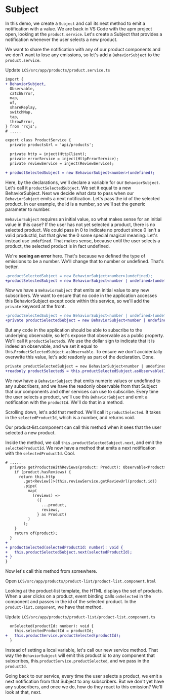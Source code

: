 # Subject

In this demo, we create a `Subject` and call its next method to emit a notification with a value. We are back in VS Code with the apm project open, looking at the `product.service`. Let's create a Subject that provides a notification whenever the user selects a new product. 

We want to share the notification with any of our product components and we don't want to lose any emissions, so let's add a `BehaviorSubject` to the `product.service`. 

Update `LCS/src/app/products/product.service.ts`

```diff
import {
+ BehaviorSubject,
  Observable,
  catchError,
  map,
  of,
  shareReplay,
  switchMap,
  tap,
  throwError,
} from 'rxjs';
# .....

export class ProductService {
  private productsUrl = 'api/products';

  private http = inject(HttpClient);
  private errorService = inject(HttpErrorService);
  private reviewService = inject(ReviewService);

+ productSelectedSubject = new BehaviorSubject<number>(undefined);
```

Here, by the declarations, we'll declare a variable for our `BehaviorSubject`. Let's call it `productSelectedSubject`. We set it equal to a new BehaviorSubject. Next we decide what data to pass when our `BehaviorSubject` emits a next notification. Let's pass the id of the selected product. In our example, the id is a number, so we'll set the generic parameter to number. 

`BehaviorSubject` requires an initial value, so what makes sense for an initial value in this case? If the user has not yet selected a product, there is no selected product. We could pass in 0 to indicate no product since 0 isn't a valid productId, but that gives the 0 some special magical meaning. Let's instead use `undefined`. That makes sense, because until the user selects a product, the selected product is in fact undefined. 

We're **seeing an error** here. That's because we defined the type of emissions to be a number. We'll change that to number or undefined. That's better. 

```diff
-productSelectedSubject = new BehaviorSubject<number>(undefined);
+productSelectedSubject = new BehaviorSubject<number | undefined>(undefined);
```

Now we have a `BehaviorSubject` that emits an initial value to any new subscribers. We want to ensure that no code in the application accesses this BehaviorSubject except code within this service, so we'll add the `private` keyword at the front. 

```diff
-productSelectedSubject = new BehaviorSubject<number | undefined>(undefined);
+private productSelectedSubject = new BehaviorSubject<number | undefined>(undefined);
```

But any code in the application should be able to subscribe to the underlying observable, so let's expose that observable as a public property. We'll call it `productSelected$`. We use the dollar sign to indicate that it is indeed an observable, and we set it equal to this.`ProductSelectedSubject.asObservable`. To ensure we don't accidentally overwrite this value, let's add readonly as part of the declaration. Done. 

```diff
private productSelectedSubject = new BehaviorSubject<number | undefined>(undefined);
+readonly productSelected$ = this.productSelectedSubject.asObservable();
```

We now have a `BehaviorSubject` that emits numeric values or undefined to any subscribers, and we have the readonly observable from that Subject that our components and other services can use to subscribe. Every time the user selects a product, we'll use this `BehaviorSubject` and emit a notification with the `productId`. We'll do that in a method. 

Scrolling down, let's add that method. We'll call it `productSelected`. It takes in the `selectedProductId`, which is a number, and returns void. 

Our product‑list.component can call this method when it sees that the user selected a new product. 

Inside the method, we call `this.productSelectedSubject.next`, and emit the `selectedProductId`. We now have a method that emits a next notification with the `selectedProductId`. Cool. 

```diff
# .....
  private getProductsWithReviews(product: Product): Observable<Product> {
    if (product.hasReviews) {
      return this.http
        .get<Review[]>(this.reviewService.getReviewUrl(product.id))
        .pipe(
          map(
            (reviews) =>
              ({
                ...product,
                reviews,
              } as Product)
          )
        );
    }
    return of(product);
  }
+
+ productSelected(selectedProductId: number): void {
+   this.productSelectedSubject.next(selectedProductId);
+ }
}
```

Now let's call this method from somewhere. 

Open `LCS/src/app/products/product-list/product-list.component.html`

Looking at the product‑list template, the HTML displays the set of products. When a user clicks on a product, event binding calls `onSelected` in the component and passes in the id of the selected product. In the `product‑list.component`, we have that method. 

Update `LCS/src/app/products/product-list/product-list.component.ts`

```diff
  onSelected(productId: number): void {
    this.selectedProductId = productId;
+   this.productService.productSelected(productId);
  }
```


Instead of setting a local variable, let's call our new service method. That way the `BehaviorSubject` will emit this product id to any component that subscribes, this.`productService.productSelected`, and we pass in the `productId`. 

Going back to our service, every time the user selects a product, we emit a next notification from that Subject to any subscribers. But we don't yet have any subscribers, and once we do, how do they react to this emission? We'll look at that, next.

